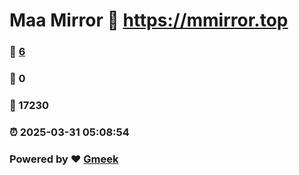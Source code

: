 # Maa Mirror :link: https://mmirror.top 
### :page_facing_up: [6](https://mmirror.top/tag.html) 
### :speech_balloon: 0 
### :hibiscus: 17230 
### :alarm_clock: 2025-03-31 05:08:54 
### Powered by :heart: [Gmeek](https://github.com/Meekdai/Gmeek)
